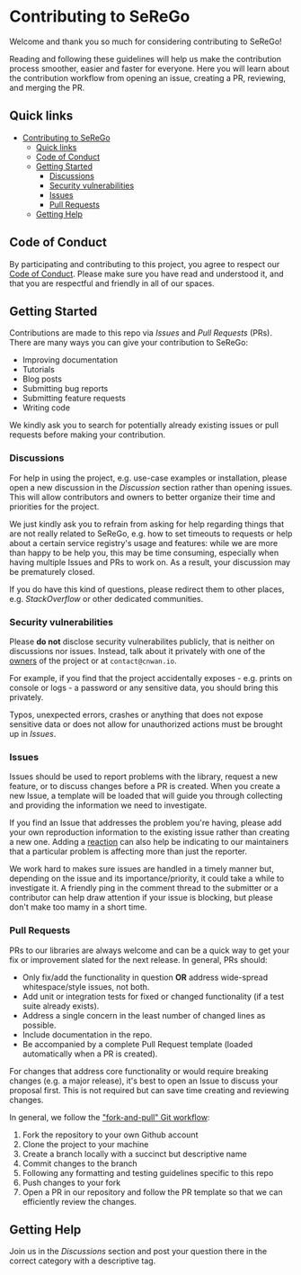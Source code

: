 # Contributing to SeReGo

Welcome and thank you so much for considering contributing to SeReGo!

Reading and following these guidelines will help us make the contribution
process smoother, easier and faster for everyone. Here you will learn about
the contribution workflow from opening an issue, creating a PR, reviewing,
and merging the PR.

## Quick links

- [Contributing to SeReGo](#contributing-to-serego)
  - [Quick links](#quick-links)
  - [Code of Conduct](#code-of-conduct)
  - [Getting Started](#getting-started)
    - [Discussions](#discussions)
    - [Security vulnerabilities](#security-vulnerabilities)
    - [Issues](#issues)
    - [Pull Requests](#pull-requests)
  - [Getting Help](#getting-help)

## Code of Conduct

By participating and contributing to this project, you agree to respect our
[Code of Conduct](./code-of-conduct.md). Please make sure you have read and
understood it, and that you are respectful and friendly in all of our spaces.

## Getting Started

Contributions are made to this repo via *Issues* and *Pull Requests* (PRs).
There are many ways you can give your contribution to SeReGo:

- Improving documentation
- Tutorials
- Blog posts
- Submitting bug reports
- Submitting feature requests
- Writing code

We kindly ask you to search for potentially already existing issues or pull
requests before making your contribution.

### Discussions

For help in using the project, e.g. use-case examples or installation, please
open a new discussion in the *Discussion* section rather than opening issues.
This will allow contributors and owners to better organize their time and
priorities for the project.

We just kindly ask you to refrain from asking for help regarding things that
are not really related to SeReGo, e.g. how to set timeouts to requests or help
about a certain service registry's usage and features: while we are more than
happy to be help you, this may be time consuming, especially when having
multiple Issues and PRs to work on. As a result, your discussion may be
prematurely closed.

If you do have this kind of questions, please redirect them to other places,
e.g. *StackOverflow* or other dedicated communities.

### Security vulnerabilities

Please **do not** disclose security vulnerabilites publicly, that is neither on
discussions nor issues. Instead, talk about it privately with one of the
[owners](./OWNERS.md) of the project or at `contact@cnwan.io`.

For example, if you find that the project accidentally exposes - e.g. prints on
console or logs - a password or any sensitive data, you should bring this
privately.

Typos, unexpected errors, crashes or anything that does not expose sensitive
data or does not allow for unauthorized actions must be brought up in *Issues*.

### Issues

Issues should be used to report problems with the library, request a new
feature, or to discuss changes before a PR is created. When you create a new
Issue, a template will be loaded that will guide you through collecting and
providing the information we need to investigate.

If you find an Issue that addresses the problem you're having, please add your
own reproduction information to the existing issue rather than creating a new
one. Adding a
[reaction](https://github.blog/2016-03-10-add-reactions-to-pull-requests-issues-and-comments/)
can also help be indicating to our maintainers that a particular problem is
affecting more than just the reporter.

We work hard to makes sure issues are handled in a timely manner but, depending
on the issue and its importance/priority, it could take a while to investigate
it. A friendly ping in the comment thread to the submitter or a contributor can
help draw attention if your issue is blocking, but please don't make too mamy
in a short time.

### Pull Requests

PRs to our libraries are always welcome and can be a quick way to get your fix
or improvement slated for the next release. In general, PRs should:

- Only fix/add the functionality in question **OR** address wide-spread
  whitespace/style issues, not both.
- Add unit or integration tests for fixed or changed functionality (if a test
  suite already exists).
- Address a single concern in the least number of changed lines as possible.
- Include documentation in the repo.
- Be accompanied by a complete Pull Request template (loaded automatically when
  a PR is created).

For changes that address core functionality or would require breaking changes
(e.g. a major release), it's best to open an Issue to discuss your proposal
first. This is not required but can save time creating and reviewing changes.

In general, we follow the
["fork-and-pull" Git workflow](https://github.com/susam/gitpr):

1. Fork the repository to your own Github account
2. Clone the project to your machine
3. Create a branch locally with a succinct but descriptive name
4. Commit changes to the branch
5. Following any formatting and testing guidelines specific to this repo
6. Push changes to your fork
7. Open a PR in our repository and follow the PR template so that we can
   efficiently review the changes.

## Getting Help

Join us in the *Discussions* section and post your question there in the
correct category with a descriptive tag.
